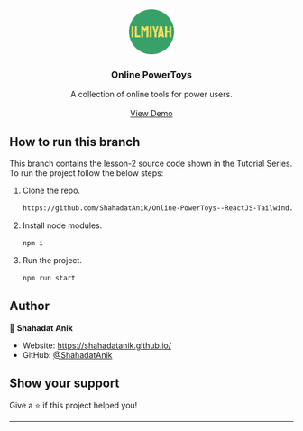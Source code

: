 <div align="center">
  <a href="https://github.com/othneildrew/Best-README-Template">
    <img src="https://github.com/ShahadatAnik/Quran-ReactJS-ChakraUI-Webapp/blob/master/public/apple-touch-icon.png" alt="Logo" width="80" height="80">
  </a>

  <h3 align="center">Online PowerToys</h3>

  <p align="center">
    A collection of online tools for power users.
    <br />
    <br />
    <a href="https://ilmiyah.netlify.app/">View Demo</a>
  </p>
</div>

## How to run this branch

This branch contains the lesson-2 source code shown in the Tutorial Series. To run the project follow the below steps:

1. Clone the repo.

    ```sh
    https://github.com/ShahadatAnik/Online-PowerToys--ReactJS-Tailwind.git
    ```

2. Install node modules.
    ```sh
    npm i
    ```
3. Run the project.
    ```sh
    npm run start
    ```

## Author

👤 **Shahadat Anik**

-   Website: https://shahadatanik.github.io/
-   GitHub: [@ShahadatAnik](https://github.com/ShahadatAnik)

## Show your support

Give a ⭐️ if this project helped you!

---
